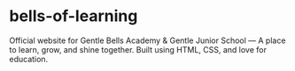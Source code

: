 # bells-of-learning
Official website for Gentle Bells Academy &amp; Gentle Junior School — A place to learn, grow, and shine together. Built using HTML, CSS, and love for education.
